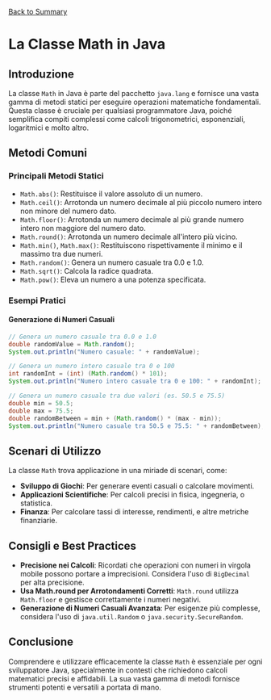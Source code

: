 [Back to Summary](../Summary.md)

# La Classe Math in Java

## Introduzione
La classe `Math` in Java è parte del pacchetto `java.lang` e fornisce una vasta gamma di metodi statici per eseguire operazioni matematiche fondamentali. Questa classe è cruciale per qualsiasi programmatore Java, poiché semplifica compiti complessi come calcoli trigonometrici, esponenziali, logaritmici e molto altro.

## Metodi Comuni
### Principali Metodi Statici
- `Math.abs()`: Restituisce il valore assoluto di un numero.
- `Math.ceil()`: Arrotonda un numero decimale al più piccolo numero intero non minore del numero dato.
- `Math.floor()`: Arrotonda un numero decimale al più grande numero intero non maggiore del numero dato.
- `Math.round()`: Arrotonda un numero decimale all'intero più vicino.
- `Math.min()`, `Math.max()`: Restituiscono rispettivamente il minimo e il massimo tra due numeri.
- `Math.random()`: Genera un numero casuale tra 0.0 e 1.0.
- `Math.sqrt()`: Calcola la radice quadrata.
- `Math.pow()`: Eleva un numero a una potenza specificata.

### Esempi Pratici
#### Generazione di Numeri Casuali
```java
// Genera un numero casuale tra 0.0 e 1.0
double randomValue = Math.random();
System.out.println("Numero casuale: " + randomValue);

// Genera un numero intero casuale tra 0 e 100
int randomInt = (int) (Math.random() * 101);
System.out.println("Numero intero casuale tra 0 e 100: " + randomInt);

// Genera un numero casuale tra due valori (es. 50.5 e 75.5)
double min = 50.5;
double max = 75.5;
double randomBetween = min + (Math.random() * (max - min));
System.out.println("Numero casuale tra 50.5 e 75.5: " + randomBetween);
```

## Scenari di Utilizzo
La classe `Math` trova applicazione in una miriade di scenari, come:
- **Sviluppo di Giochi**: Per generare eventi casuali o calcolare movimenti.
- **Applicazioni Scientifiche**: Per calcoli precisi in fisica, ingegneria, o statistica.
- **Finanza**: Per calcolare tassi di interesse, rendimenti, e altre metriche finanziarie.

## Consigli e Best Practices
- **Precisione nei Calcoli**: Ricordati che operazioni con numeri in virgola mobile possono portare a imprecisioni. Considera l'uso di `BigDecimal` per alta precisione.
- **Usa Math.round per Arrotondamenti Corretti**: `Math.round` utilizza `Math.floor` e gestisce correttamente i numeri negativi.
- **Generazione di Numeri Casuali Avanzata**: Per esigenze più complesse, considera l'uso di `java.util.Random` o `java.security.SecureRandom`.

## Conclusione
Comprendere e utilizzare efficacemente la classe `Math` è essenziale per ogni sviluppatore Java, specialmente in contesti che richiedono calcoli matematici precisi e affidabili. La sua vasta gamma di metodi fornisce strumenti potenti e versatili a portata di mano.
